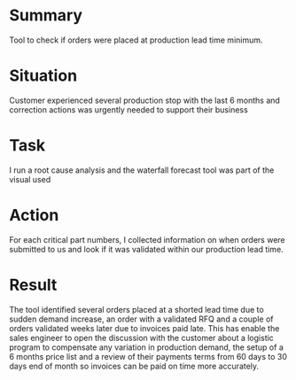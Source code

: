 # Summary
Tool to check if orders were placed at production lead time minimum.

# Situation
Customer experienced several production stop with the last 6 months and correction actions was urgently needed to support their business

# Task
I run a root cause analysis and the waterfall forecast tool was part of the visual used

# Action
For each critical part numbers, I collected information on when orders were submitted to us and look if it was validated within our production lead time.  

# Result
The tool identified several orders placed at a shorted lead time due to sudden demand increase, an order with a validated RFQ and a couple of orders validated weeks later due to invoices paid late.
This has enable the sales engineer to open the discussion with the customer about a logistic program to compensate any variation in production demand, the setup of a 6 months price list and a review of their payments terms from 60 days to 30 days end of month so invoices can be paid on time more accurately.
